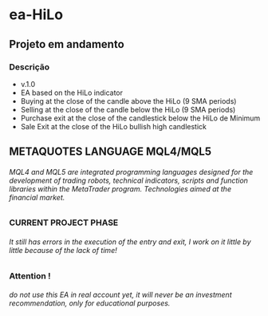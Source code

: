 # ea-HiLo



## Projeto em andamento 



### Descrição

- v.1.0
- EA based on the HiLo indicator
- Buying at the close of the candle above the HiLo (9 SMA periods)
- Selling at the close of the candle below the HiLo (9 SMA periods)
- Purchase exit at the close of the candlestick below the HiLo de Minimum
- Sale Exit at the close of the HiLo bullish high candlestick



## METAQUOTES LANGUAGE MQL4/MQL5

###### MQL4 and MQL5 are integrated programming languages designed for the development of trading robots, technical indicators, scripts and function libraries within the MetaTrader program. Technologies aimed at the financial market. 

### CURRENT PROJECT PHASE
###### It still has errors in the execution of the entry and exit, I work on it little by little because of the lack of time!

### Attention !
###### do not use this EA in real account yet, it will never be an investment recommendation, only for educational purposes.
